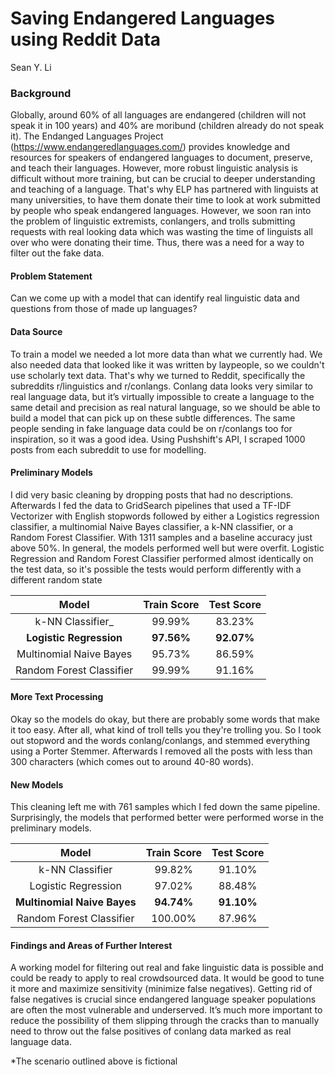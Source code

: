 # Saving Endangered Languages using Reddit Data

Sean Y. Li

### Background

Globally, around 60% of all languages are endangered (children will not speak it in 100 years) and 40% are moribund (children already do not speak it). The Endanged Languages Project (https://www.endangeredlanguages.com/) provides knowledge and resources for speakers of endangered languages to document, preserve, and teach their languages. However, more robust linguistic analysis is difficult without more training, but can be crucial to deeper understanding and teaching of a language. That's why ELP has partnered with linguists at many universities, to have them donate their time to look at work submitted by people who speak endangered languages. However, we soon ran into the problem of linguistic extremists, conlangers, and trolls submitting requests with real looking data which was wasting the time of linguists all over who were donating their time. Thus, there was a need for a way to filter out the fake data. 

#### Problem Statement

Can we come up with a model that can identify real linguistic data and questions from those of made up languages?

#### Data Source
To train a model we needed a lot more data than what we currently had. We also needed data that looked like it was written by laypeople, so we couldn't use scholarly text data. That's why we turned to Reddit, specifically the subreddits r/linguistics and r/conlangs. Conlang data looks very similar to real language data, but it’s virtually impossible to create a language to the same detail and precision as real natural language, so we should be able to build a model that can pick up on these subtle differences. The same people sending in fake language data could be on r/conlangs too for inspiration, so it was a good idea. Using Pushshift's API, I scraped 1000 posts from each subreddit to use for modelling.

#### Preliminary Models
I did very basic cleaning by dropping posts that had no descriptions. Afterwards I fed the data to GridSearch pipelines that used a TF-IDF Vectorizer with English stopwords followed by either a Logistics regression classifier, a multinomial Naive Bayes classifier, a k-NN classifier, or a Random Forest Classifier. With 1311 samples and a baseline accuracy just above 50%. In general, the models performed well but were overfit. Logistic Regression and Random Forest Classifier performed almost identically on the test data, so it's possible the tests would perform differently with a different random state

|            Model            | Train Score | Test Score |
|:---------------------------:|:-----------:|:----------:|
| k-NN Classifier_            |      99.99% |     83.23% |
| **Logistic Regression**     |  **97.56%** | **92.07%** |
| Multinomial Naive Bayes     |      95.73% |     86.59% |
| Random Forest Classifier    |      99.99% |     91.16% |


#### More Text Processing
Okay so the models do okay, but there are probably some words that make it too easy. After all, what kind of troll tells you they're trolling you. So I took out stopword and the words conlang/conlangs, and stemmed everything using a Porter Stemmer. Afterwards I removed all the posts with less than 300 characters (which comes out to around 40-80 words). 


#### New Models
This cleaning left me with 761 samples which I fed down the same pipeline. Surprisingly, the models that performed better were performed worse in the preliminary models.

|            Model            | Train Score | Test Score |
|:---------------------------:|:-----------:|:----------:|
| k-NN Classifier            |      99.82% |     91.10% |
| Logistic Regression         |      97.02% |     88.48% |
| **Multinomial Naive Bayes** |  **94.74%** | **91.10%** |
| Random Forest Classifier    |     100.00% |     87.96% |

#### Findings and Areas of Further Interest
A working model for filtering out real and fake linguistic data is possible and could be ready to apply to real crowdsourced data. It would be good to tune it more and maximize sensitivity (minimize false negatives). Getting rid of false negatives is crucial since endangered language speaker populations are often the most vulnerable and underserved. It’s much more important to reduce the possibility of them slipping through the cracks than to manually need to throw out the false positives of conlang data marked as real language data.


\*The scenario outlined above is fictional
